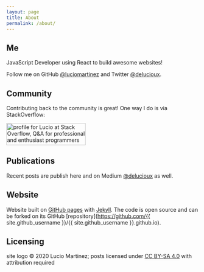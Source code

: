 ```yaml
---
layout: page
title: About
permalink: /about/
---
```

## Me
JavaScript Developer using React to build awesome websites!

Follow me on GitHub [@luciomartinez](https://github.com/luciomartinez) and Twitter [@delucioux](https://twitter.com/delucioux).

## Community
Contributing back to the community is great! One way I do is via StackOverflow:

<a href="https://stackoverflow.com/users/1505348/lucio"><img src="https://stackexchange.com/users/flair/1465637.png?theme=clean" width="208" height="58" alt="profile for Lucio at Stack Overflow, Q&amp;A for professional and enthusiast programmers" title="profile for Lucio at Stack Overflow, Q&amp;A for professional and enthusiast programmers"></a>

## Publications
Recent posts are publish here and on Medium [@delucioux](https://medium.com/@delucioux) as well.

## Website
Website built on [GitHub pages](https://pages.github.com/) with [Jekyll](http://jekyllrb.com/).
The code is open source and can be forked on its GitHub [repository](https://github.com/{{ site.github_username }}/{{ site.github_username }}.github.io).

## Licensing
site logo © 2020 Lucio Martinez; posts licensed under <a rel="license" href="https://creativecommons.org/licenses/by-sa/4.0">CC BY-SA 4.0</a> with attribution required
